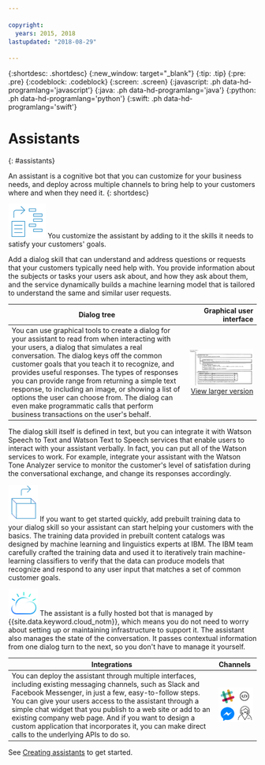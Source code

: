 ```yaml
---

copyright:
  years: 2015, 2018
lastupdated: "2018-08-29"

---
```


{:shortdesc: .shortdesc}
{:new_window: target="_blank"}
{:tip: .tip}
{:pre: .pre}
{:codeblock: .codeblock}
{:screen: .screen}
{:javascript: .ph data-hd-programlang='javascript'}
{:java: .ph data-hd-programlang='java'}
{:python: .ph data-hd-programlang='python'}
{:swift: .ph data-hd-programlang='swift'}

# Assistants
{: #assistants}

An assistant is a cognitive bot that you can customize for your business needs, and deploy across multiple channels to bring help to your customers where and when they need it.
{: shortdesc}

![Skills](images/skill-icon.png)  You customize the assistant by adding to it the skills it needs to satisfy your customers' goals.

Add a dialog skill that can understand and address questions or requests that your customers typically need help with. You provide information about the subjects or tasks your users ask about, and how they ask about them, and the service dynamically builds a machine learning model that is tailored to understand the same and similar user requests.

| Dialog tree | Graphical user interface |
|-------------|-------------------------:|
| You can use graphical tools to create a dialog for your assistant to read from when interacting with your users, a dialog that simulates a real conversation. The dialog keys off the common customer goals that you teach it to recognize, and provides useful responses. The types of responses you can provide range from returning a simple text response, to including an image, or showing a list of options the user can choose from. The dialog can even make programmatic calls that perform business transactions on the user's behalf. | ![A sample dialog tree with example content](images/dialog-depiction.png) [View larger version](dialog-depiction.html) |

The dialog skill itself is defined in text, but you can integrate it with Watson Speech to Text and Watson Text to Speech services that enable users to interact with your assistant verbally. In fact, you can put all of the Watson services to work. For example, integrate your assistant with the Watson Tone Analyzer service to monitor the customer's level of satisfation during the conversational exchange, and change its responses accordingly.

![Out-of-the-box training data](images/oob.png)  If you want to get started quickly, add prebuilt training data to your dialog skill so your assistant can start helping your customers with the basics. The training data provided in prebuilt content catalogs was designed by machine learning and linguistics experts at IBM. The IBM team carefully crafted the training data and used it to iteratively train machine-learning classifiers to verify that the data can produce models that recognize and respond to any user input that matches a set of common customer goals.

![IBM Cloud](images/cloud.png)  The assistant is a fully hosted bot that is managed by {{site.data.keyword.cloud_notm}}, which means you do not need to worry about setting up or maintaining infrastructure to support it. The assistant also manages the state of the conversation. It passes contextual information from one dialog turn to the next, so you don't have to manage it yourself.

| Integrations       | Channels  |
|--------------------|:----------|
| You can deploy the assistant through multiple interfaces, including existing messaging channels, such as Slack and Facebook Messenger, in just a few, easy-to-follow steps. You can give your users access to the assistant through a simple chat widget that you publish to a web site or add to an existing company web page. And if you want to design a custom application that incorporates it, you can make direct calls to the underlying APIs to do so. | ![Integration methods including Slack, Facebook Messenger, a web application or human agent integration](images/integrations.png) |

See [Creating assistants](create-assistant.html) to get started.